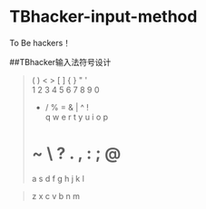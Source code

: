 # TBhacker-input-method
To Be hackers！

##TBhacker输入法符号设计
 >( ) < > [ ] { } " '   
 >1 2 3 4 5 6 7 8 9 0   
 >    * / % = & | ^ !        
 >q w e r t y u i o p    
 ># ~ \ ? . , : ; @    
 >a s d f g h j k l     
      
 >z x c v b n m      

